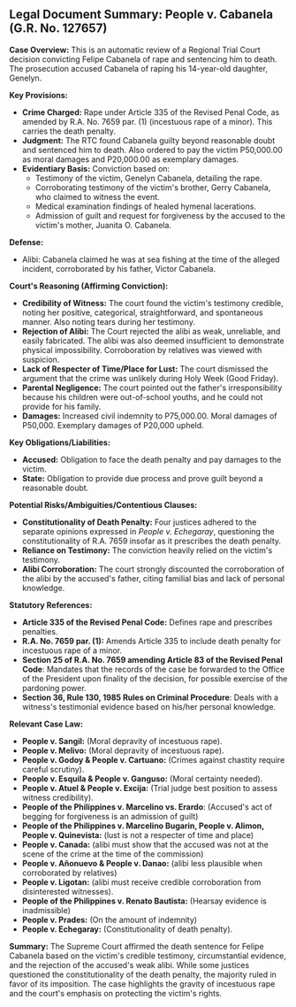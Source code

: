 ## Legal Document Summary: People v. Cabanela (G.R. No. 127657)

**Case Overview:** This is an automatic review of a Regional Trial Court decision convicting Felipe Cabanela of rape and sentencing him to death. The prosecution accused Cabanela of raping his 14-year-old daughter, Genelyn.

**Key Provisions:**

*   **Crime Charged:** Rape under Article 335 of the Revised Penal Code, as amended by R.A. No. 7659 par. (1) (incestuous rape of a minor). This carries the death penalty.
*   **Judgment:** The RTC found Cabanela guilty beyond reasonable doubt and sentenced him to death. Also ordered to pay the victim P50,000.00 as moral damages and P20,000.00 as exemplary damages.
*   **Evidentiary Basis:** Conviction based on:
    *   Testimony of the victim, Genelyn Cabanela, detailing the rape.
    *   Corroborating testimony of the victim's brother, Gerry Cabanela, who claimed to witness the event.
    *   Medical examination findings of healed hymenal lacerations.
    *   Admission of guilt and request for forgiveness by the accused to the victim's mother, Juanita O. Cabanela.

**Defense:**

*   Alibi: Cabanela claimed he was at sea fishing at the time of the alleged incident, corroborated by his father, Victor Cabanela.

**Court's Reasoning (Affirming Conviction):**

*   **Credibility of Witness:** The court found the victim's testimony credible, noting her positive, categorical, straightforward, and spontaneous manner. Also noting tears during her testimony.
*   **Rejection of Alibi:** The Court rejected the alibi as weak, unreliable, and easily fabricated. The alibi was also deemed insufficient to demonstrate physical impossibility. Corroboration by relatives was viewed with suspicion.
*   **Lack of Respecter of Time/Place for Lust:** The court dismissed the argument that the crime was unlikely during Holy Week (Good Friday).
*   **Parental Negligence:** The court pointed out the father's irresponsibility because his children were out-of-school youths, and he could not provide for his family.
*   **Damages:** Increased civil indemnity to P75,000.00. Moral damages of P50,000. Exemplary damages of P20,000 upheld.

**Key Obligations/Liabilities:**

*   **Accused:** Obligation to face the death penalty and pay damages to the victim.
*   **State:** Obligation to provide due process and prove guilt beyond a reasonable doubt.

**Potential Risks/Ambiguities/Contentious Clauses:**

*   **Constitutionality of Death Penalty:** Four justices adhered to the separate opinions expressed in *People v. Echegaray*, questioning the constitutionality of R.A. 7659 insofar as it prescribes the death penalty.
*   **Reliance on Testimony:** The conviction heavily relied on the victim's testimony.
*   **Alibi Corroboration:** The court strongly discounted the corroboration of the alibi by the accused's father, citing familial bias and lack of personal knowledge.

**Statutory References:**

*   **Article 335 of the Revised Penal Code:** Defines rape and prescribes penalties.
*   **R.A. No. 7659 par. (1):** Amends Article 335 to include death penalty for incestuous rape of a minor.
*   **Section 25 of R.A. No. 7659 amending Article 83 of the Revised Penal Code**: Mandates that the records of the case be forwarded to the Office of the President upon finality of the decision, for possible exercise of the pardoning power.
*   **Section 36, Rule 130, 1985 Rules on Criminal Procedure**: Deals with a witness's testimonial evidence based on his/her personal knowledge.

**Relevant Case Law:**

*   **People v. Sangil:** (Moral depravity of incestuous rape).
*   **People v. Melivo:** (Moral depravity of incestuous rape).
*   **People v. Godoy & People v. Cartuano:** (Crimes against chastity require careful scrutiny).
*   **People v. Esquila & People v. Ganguso:** (Moral certainty needed).
*   **People v. Atuel & People v. Excija:** (Trial judge best position to assess witness credibility).
*   **People of the Philippines v. Marcelino vs. Erardo**: (Accused's act of begging for forgiveness is an admission of guilt)
*   **People of the Philippines v. Marcelino Bugarin, People v. Alimon, People v. Quinevista:** (lust is not a respecter of time and place)
*   **People v. Canada:** (alibi must show that the accused was not at the scene of the crime at the time of the commission)
*   **People v. Añonuevo & People v. Danao:** (alibi less plausible when corroborated by relatives)
*   **People v. Ligotan:** (alibi must receive credible corroboration from disinterested witnesses).
*   **People of the Philippines v. Renato Bautista:** (Hearsay evidence is inadmissible)
*   **People v. Prades:** (On the amount of indemnity)
*   **People v. Echegaray:** (Constitutionality of death penalty).

**Summary:** The Supreme Court affirmed the death sentence for Felipe Cabanela based on the victim's credible testimony, circumstantial evidence, and the rejection of the accused's weak alibi. While some justices questioned the constitutionality of the death penalty, the majority ruled in favor of its imposition. The case highlights the gravity of incestuous rape and the court's emphasis on protecting the victim's rights.
